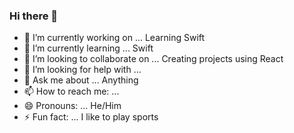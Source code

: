 ### Hi there 👋

- 🔭 I’m currently working on ... Learning Swift
- 🌱 I’m currently learning ... Swift
- 👯 I’m looking to collaborate on ... Creating projects using React
- 🤔 I’m looking for help with ... 
- 💬 Ask me about ... Anything
- 📫 How to reach me: ... 
- 😄 Pronouns: ... He/Him
- ⚡ Fun fact: ... I like to play sports
